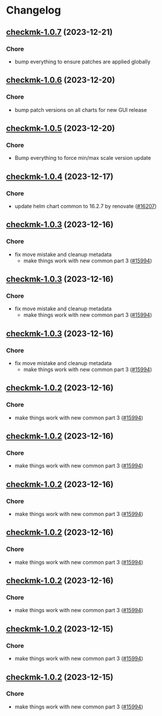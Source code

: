 # Changelog



## [checkmk-1.0.7](https://github.com/truecharts/charts/compare/checkmk-1.0.6...checkmk-1.0.7) (2023-12-21)

### Chore

- bump everything to ensure patches are applied globally
  
  


## [checkmk-1.0.6](https://github.com/truecharts/charts/compare/checkmk-1.0.5...checkmk-1.0.6) (2023-12-20)

### Chore

- bump patch versions on all charts for new GUI release
  
  


## [checkmk-1.0.5](https://github.com/truecharts/charts/compare/checkmk-1.0.4...checkmk-1.0.5) (2023-12-20)

### Chore

- Bump everything to force min/max scale version update
  
  


## [checkmk-1.0.4](https://github.com/truecharts/charts/compare/checkmk-1.0.3...checkmk-1.0.4) (2023-12-17)

### Chore

- update helm chart common to 16.2.7 by renovate ([#16207](https://github.com/truecharts/charts/issues/16207))
  
  


## [checkmk-1.0.3](https://github.com/truecharts/charts/compare/checkmk-0.0.10...checkmk-1.0.3) (2023-12-16)

### Chore

- fix move mistake and cleanup metadata
  - make things work with new common part 3 ([#15994](https://github.com/truecharts/charts/issues/15994))
  
  


## [checkmk-1.0.3](https://github.com/truecharts/charts/compare/checkmk-0.0.10...checkmk-1.0.3) (2023-12-16)

### Chore

- fix move mistake and cleanup metadata
  - make things work with new common part 3 ([#15994](https://github.com/truecharts/charts/issues/15994))
  
  


## [checkmk-1.0.3](https://github.com/truecharts/charts/compare/checkmk-0.0.10...checkmk-1.0.3) (2023-12-16)

### Chore

- fix move mistake and cleanup metadata
  - make things work with new common part 3 ([#15994](https://github.com/truecharts/charts/issues/15994))
  
  


## [checkmk-1.0.2](https://github.com/truecharts/charts/compare/checkmk-0.0.10...checkmk-1.0.2) (2023-12-16)

### Chore

- make things work with new common part 3 ([#15994](https://github.com/truecharts/charts/issues/15994))
  
  


## [checkmk-1.0.2](https://github.com/truecharts/charts/compare/checkmk-0.0.10...checkmk-1.0.2) (2023-12-16)

### Chore

- make things work with new common part 3 ([#15994](https://github.com/truecharts/charts/issues/15994))
  
  


## [checkmk-1.0.2](https://github.com/truecharts/charts/compare/checkmk-0.0.10...checkmk-1.0.2) (2023-12-16)

### Chore

- make things work with new common part 3 ([#15994](https://github.com/truecharts/charts/issues/15994))
  
  


## [checkmk-1.0.2](https://github.com/truecharts/charts/compare/checkmk-0.0.10...checkmk-1.0.2) (2023-12-16)

### Chore

- make things work with new common part 3 ([#15994](https://github.com/truecharts/charts/issues/15994))
  
  


## [checkmk-1.0.2](https://github.com/truecharts/charts/compare/checkmk-0.0.10...checkmk-1.0.2) (2023-12-16)

### Chore

- make things work with new common part 3 ([#15994](https://github.com/truecharts/charts/issues/15994))
  
  


## [checkmk-1.0.2](https://github.com/truecharts/charts/compare/checkmk-0.0.10...checkmk-1.0.2) (2023-12-15)

### Chore

- make things work with new common part 3 ([#15994](https://github.com/truecharts/charts/issues/15994))
  
  


## [checkmk-1.0.2](https://github.com/truecharts/charts/compare/checkmk-0.0.10...checkmk-1.0.2) (2023-12-15)

### Chore

- make things work with new common part 3 ([#15994](https://github.com/truecharts/charts/issues/15994))
  
  